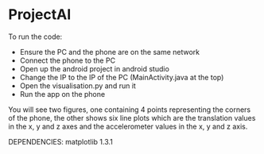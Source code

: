 # ProjectAI

To run the code:

- Ensure the PC and the phone are on the same network
- Connect the phone to the PC
- Open up the android project in android studio
- Change the IP to the IP of the PC (MainActivity.java at the top)
- Open the visualisation.py and run it
- Run the app on the phone

You will see two figures, one containing 4 points representing the corners of the phone, 
the other shows six line plots which are the translation values in the x, y and z axes and 
the accelerometer values in the x, y and z axis.

DEPENDENCIES:
matplotlib 1.3.1

